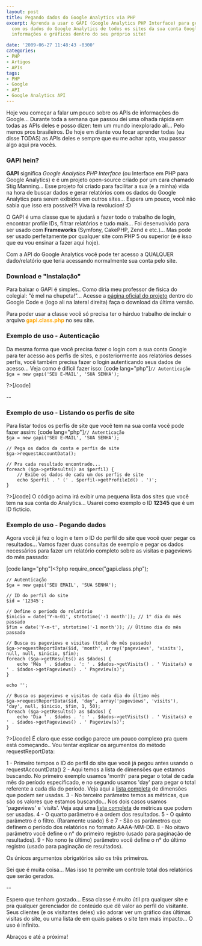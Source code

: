 ```yaml
---
layout: post
title: Pegando dados do Google Analytics via PHP
excerpt: Aprenda a usar o GAPI (Google Analytics PHP Interface) para gerar relatórios
  com os dados do Google Analytics de todos os sites da sua conta Google e exiba as
  informações e gráficos dentro do seu próprio site!

date: '2009-06-27 11:48:43 -0300'
categories:
- PHP
- Artigos
- APIs
tags:
- PHP
- Google
- API
- Google Analytics API
---
```

Hoje vou começar a falar um pouco sobre os APIs de informações do Google... Durante toda a semana que passou dei uma olhada rápida em todas as APIs deles e posso dizer: tem um mundo inexplorado ali... Pelo menos pros brasileiros. De hoje em diante vou focar aprender todas (eu disse TODAS) as APIs deles e sempre que eu me achar apto, vou passar algo aqui pra vocês.

<h3>GAPI hein?</h3>
<strong>GAPI</strong> significa <em>Google Analytics PHP Interface</em> (ou Interface em PHP para Google Analytics) e é um projeto open-source criado por um cara chamado Stig Manning... Esse projeto foi criado para facilitar a sua (e a minha) vida na hora de buscar dados e gerar relatórios com os dados do Google Analytics para serem exibidos em outros sites... Espera um pouco, você não sabia que isso era possivel?! Viva la revolucion! :D

O GAPI é uma classe que te ajudará a fazer todo o trabalho de login, encontrar profile IDs, filtrar relatórios e tudo mais... Foi desenvolvido para ser usado com <strong>Frameworks</strong> (Symfony, CakePHP, Zend e etc.)... Mas pode ser usado perfeitamente por qualquer site com PHP 5 ou superior (e é isso que eu vou ensinar a fazer aqui hoje).

Com a API do Google Analytics você pode ter acesso a QUALQUER dado/relatório que teria acessando normalmente sua conta pelo site.

<h3>Download e "Instalação"</h3>
Para baixar o GAPI é simples.. Como diria meu professor de física do colegial: "é mel na chupeta!"... Acesse a <a href="http://code.google.com/p/gapi-google-analytics-php-interface/" title="Google Analytics PHP Interaface" target="_blank">página oficial do projeto</a> dentro do Google Code e (logo ali na lateral direita) faça o download da última versão.

Para poder usar a classe você só precisa ter o hárduo trabalho de incluir o arquivo <span style="color: orange"><strong>gapi.class.php</strong></span> no seu site.

<h3>Exemplo de uso - Autenticação</h3>
Da mesma forma que você precisa fazer o login com a sua conta Google para ter acesso aos perfis de sites, e posteriormente aos relatórios desses perfis, você também precisa fazer o login autenticando seus dados de acesso... Veja como é dificil fazer isso:
[code lang="php"]<?php
	require_once("gapi.class.php");

	// Autenticação
	$ga = new gapi('SEU E-MAIL', 'SUA SENHA');
?>[/code]

--

<h3>Exemplo de uso - Listando os perfis de site</h3>
Para listar todos os perfis de site que você tem na sua conta você pode fazer assim:
[code lang="php"]<?php
	require_once("gapi.class.php");

	// Autenticação
	$ga = new gapi('SEU E-MAIL', 'SUA SENHA');

	// Pega os dados da conta e perfis de site
	$ga->requestAccountData();

	// Pra cada resultado encontrado...
	foreach ($ga->getResults() as $perfil) {
		// Exibe os dados de cada um dos perfis de site
		echo $perfil . ' (' . $perfil->getProfileId() . ')';
	}
?>[/code]
O código acima irá exibir uma pequena lista dos sites que você tem na sua conta do Analytics... Usarei como exemplo o ID <strong>12345</strong> que é um ID fictício.

<h3>Exemplo de uso - Pegando dados</h3>
Agora você já fez o login e tem o ID do perfil do site que você quer pegar os resultados... Vamos fazer duas consultas de exemplo e pegar os dados necessários para fazer um relatório completo sobre as visitas e pageviews do mês passado:


[code lang="php"]<?php
	require_once("gapi.class.php");

	// Autenticação
	$ga = new gapi('SEU EMAIL', 'SUA SENHA');

	// ID do perfil do site
	$id = '12345';

	// Define o periodo do relatório
	$inicio = date('Y-m-01', strtotime('-1 month')); // 1° dia do mês passado
	$fim = date('Y-m-t', strtotime('-1 month')); // Último dia do mês passado

	// Busca os pageviews e visitas (total do mês passado)
	$ga->requestReportData($id, 'month', array('pageviews', 'visits'), null, null, $inicio, $fim);
	foreach ($ga->getResults() as $dados) {
		echo 'Mês ' . $dados . ': ' . $dados->getVisits() . ' Visita(s) e ' . $dados->getPageviews() . ' Pageview(s)';
	}

	echo '';

	// Busca os pageviews e visitas de cada dia do último mês
	$ga->requestReportData($id, 'day', array('pageviews', 'visits'), 'day', null, $inicio, $fim, 1, 50);
	foreach ($ga->getResults() as $dados) {
		echo 'Dia ' . $dados . ': ' . $dados->getVisits() . ' Visita(s) e ' . $dados->getPageviews() . ' Pageview(s)';
	}
?>[/code]
É claro que esse codigo parece um pouco complexo pra quem está começando.. Vou tentar explicar os argumentos do método requestReportData:

1 - Primeiro tempos o ID do perfil do site que você já pegou antes usando o requestAccountData()
2 - Aqui temos a lista de dimensões que estamos buscando. No primeiro exemplo usamos 'month' para pegar o total de cada mês do período especificado, e no segundo usamos 'day' para pegar o total referente a cada dia do período. Veja aqui a <a href="http://code.google.com/intl/pt-BR/apis/analytics/docs/gdata/gdataReferenceDimensionsMetrics.html" target="_blank">lista completa</a> de dimensões que podem ser usadas.
3 - No terceiro parâmetro temos as métricas, que são os valores que estamos buscando... Nos dois casos usamos 'pageviews' e 'visits'. Veja aqui uma <a href="http://code.google.com/intl/pt-BR/apis/analytics/docs/gdata/gdataReferenceDimensionsMetrics.html" target="_blank">lista completa</a> de métricas que podem ser usadas.
4 - O quarto parâmetro é a ordem dos resultados.
5 - O quinto parâmetro é o filtro. (Raramente usado)
6 e 7 - São os parâmetros que definem o período dos relatórios no formato AAAA-MM-DD.
8 - No oitavo parâmetro você define o n° do primeiro registro (usado para paginação de resultados).
9 - No nono (e último) parâmetro você define o n° do último registro (usado para paginação de resultados).

Os únicos argumentos obrigatórios são os três primeiros.

Sei que é muita coisa... Mas isso te permite um controle total dos relatórios que serão gerados.

--

Espero que tenham gostado... Essa classe é muito útil pra qualquer site e pra qualquer gerenciador de conteúdo que dê valor ao perfil do visitante. Seus clientes (e os visitantes deles) vão adorar ver um gráfico das últimas visitas do site, ou uma lista de em quais países o site tem mais impacto... O uso é infinito.

Abraços e até a próxima!

